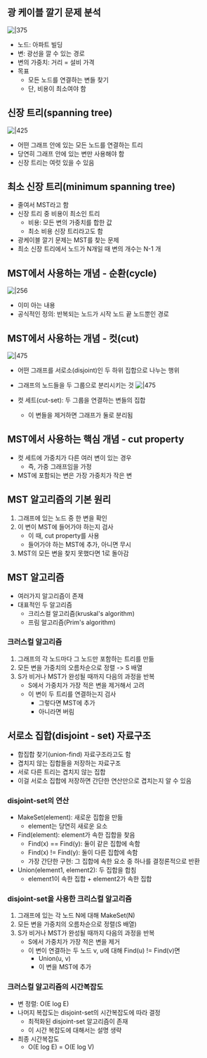 ## 광 케이블 깔기 문제 분석
![|375](https://i.imgur.com/KhuSRfz.png)

- 노드: 아파트 빌딩
- 변: 광선을 깔 수 있는 경로
- 변의 가중치: 거리 = 설비 가격
- 목표
	- 모든 노드를 연결하는 변들 찾기
	- 단, 비용이 최소여야 함

## 신장 트리(spanning tree)
![|425](https://i.imgur.com/PdpRmph.png)

- 어떤 그래프 안에 있는 모든 노드를 연결하는 트리
- 당연히 그래프 안에 있는 변만 사용해야 함
- 신장 트리는 여럿 있을 수 있음

## 최소 신장 트리(minimum spanning tree)
- 줄여서 MST라고 함
- 신장 트리 중 비용이 최소인 트리
	- 비용: 모든 변의 가중치를 합한 값
	- 최소 비용 신장 트리라고도 함
- 광케이블 깔기 문제는 MST를 찾는 문제
- 최소 신장 트리에서 노드가 N개일 때 변의 개수는 N-1 개


## MST에서 사용하는 개념 - 순환(cycle)
![|256](https://i.imgur.com/f4DcXNq.png)

- 이미 아는 내용
- 공식적인 정의: 반복되는 노드가 시작 노드 끝 노드뿐인 경로

## MST에서 사용하는 개념 - 컷(cut)

![|475](https://i.imgur.com/NvTlv9b.png)

- 어떤 그래프를 서로소(disjoint)인 두 하위 집합으로 나누는 행위
- 그래프의 노드들을 두 그룹으로 분리시키는 것
![|475](https://i.imgur.com/I1PX35O.png)

- 컷 세트(cut-set): 두 그룹을 연결하는 변들의 집합
	- 이 변들을 제거하면 그래프가 둘로 분리됨

## MST에서 사용하는 핵심 개념 - cut property
- 컷 세트에 가중치가 다른 여러 변이 있는 경우
	- 즉, 가중 그래프임을 가정
- MST에 포함되는 변은 가장 가중치가 작은 변

## MST 알고리즘의 기본 원리
1. 그래프에 있는 노드 중 한 변을 확인
2. 이 변이 MST에 들어가야 하는지 검사
	- 이 때, cut property를 사용
	- 들어가야 하는 MST에 추가, 아니면 무시
3. MST의 모든 변을 찾지 못했다면 1로 돌아감


## MST 알고리즘
- 여러가지 알고리즘이 존재
- 대표적인 두 알고리즘
	- 크리스컬 알고리즘(kruskal's algorithm)
	- 프림 알고리즘(Prim's algorithm)

### 크러스컬 알고리즘
1. 그래프의 각 노드마다 그 노드만 포함하는 트리를 만듦
2. 모든 변을 가중치의 오름차순으로 정렬 -> S 배열
3. S가 비거나 MST가 완성될 때까지 다음의 과정을 반복
	- S에서 가중치가 가장 적은 변을 제거해서 고려
	- 이 변이 두 트리를 연결하는지 검사
		- 그렇다면 MST에 추가
		- 아니라면 버림

## 서로소 집합(disjoint - set) 자료구조
- 합집합 찾기(union-find) 자료구조라고도 함
- 겹치지 않는 집합들을 저장하는 자료구조
- 서로 다른 트리는 겹치지 않는 집합
- 이걸 서로소 집합에 저장하면 간단한 연산만으로 겹치는지 알 수 있음


### disjoint-set의 연산
- MakeSet(element): 새로운 집합을 만듦
	- element는 당연히 새로운 요소
- Find(element): element가 속한 집합을 찾음
	- Find(x) == Find(y): 둘이 같은 집합에 속함
	- Find(x) != Find(y): 둘이 다른 집합에 속함
	- 가장 간단한 구현: 그 집합에 속한 요소 중 하나를 결정론적으로 반환
- Union(element1, element2): 두 집합을 합침
	- element1이 속한 집합 + element2가 속한 집합

### disjoint-set을 사용한 크리스컬 알고리즘
1. 그래프에 있는 각 노드 N에 대해 MakeSet(N)
2. 모든 변을 가중치의 오름차순으로 정렬(S 배열)
3. S가 비거나 MST가 완성될 때까지 다음의 과정을 반복
	- S에서 가중치가 가장 적은 변을 제거
	- 이 변이 연결하는 두 노드 v, u에 대해 Find(u) != Find(v)면
		- Union(u, v)
		- 이 변을 MST에 추가

### 크러스컬 알고리즘의 시간복잡도
- 변 정렬: O(E log E)
- 나머지 복잡도는 disjoint-set의 시간복잡도에 따라 결정
	- 최적화된 disjoint-set 알고리즘이 존재
	- 이 시간 복잡도에 대해서는 설명 생략
- 최종 시간복잡도
	- O(E log E) = O(E log V)

